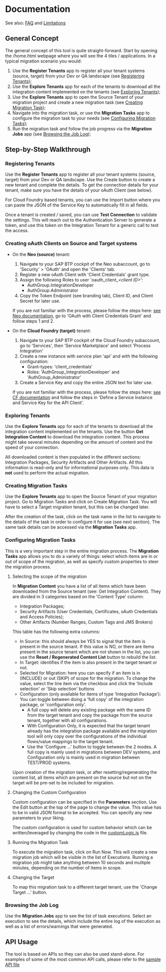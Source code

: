 # Documentation

See also: [FAQ](FAQ.md) and [Limitations](Limitations.md)

## General Concept

The general concept of this tool is quite straight-forward. Start by opening the /home.html webpage where you will see the 4 tiles / applications.
In a typical migration scenario you would:
1. Use the **Register Tenants** app to register all your tenant systems (source, target) from your Dev or QA landscape (see [Registering Tenants](#registering-tenants));
2. Use the **Explore Tenants** app for each of the tenants to download all the integration content implemented on the tenants (see [Exploring Tenants](#exploring-tenants));
3. Use the **Explore Tenants** app to open the Source Tenant of your migration project and create a new migration task (see [Creating Migration Task](#creating-migration-tasks));
4. Navigate into the migration task, or use the **Migration Tasks** app to configure the migration task to your needs (see [Configuring Migration Tasks](#configuring-migration-tasks));
5. Run the migration task and follow the job progress via the **Migration Jobs** app (see [Browsing the Job Log](#browsing-the-job-log));

## Step-by-Step Walkthrough
### Registering Tenants

Use the **Register Tenants** app to register all your tenant systems (source, target) from your Dev or QA landscape. Use the Create button to create a new tenant and complete the details. To get the connection details for your tenant, make sure you have the details of your oAuth Client (see below).

For Cloud Foundry based tenants, you can use the Import button where you can paste the JSON of the Service Key to automatically fill in all fields.

Once a tenant is created / saved, you can use **Test Connection** to validate the settings. This will reach out to the Authentication Server to generate a token, and use this token on the Integration Tenant for a generic call to test the access.

### Creating oAuth Clients on Source and Target systems

- On the **Neo (source)** tenant:
    1. Navigate to your SAP BTP cockpit of the Neo subaccount, go to 'Security' > 'OAuth' and open the 'Clients' tab.
    2. Register a new oAuth Client with 'Client Credentials' grant type.
    3. Assign the following Roles to user 'oauth_client_*\<client ID\>*':
        - AuthGroup.IntegrationDeveloper
        - AuthGroup.Administrator
    4. Copy the Token Endpoint (see branding tab), Client ID, and Client Secret for later use.

    If you are not familiar with the process, please follow the steps here: [see Neo documentation](https://help.sap.com/viewer/368c481cd6954bdfa5d0435479fd4eaf/Cloud/en-US/040d8110293d44b1bfaa75674530d395.html), go to 'OAuth with Client Credentials Grant' and follow steps 1 and 2.

- On the **Cloud Foundry (target)** tenant:
  1. Navigate to your SAP BTP cockpit of the Cloud Foundry subaccount, go to 'Services', then 'Service Marketplace' and select 'Process Integration'
  2. Create a new instance with service plan 'api' and with the following configuration:
       - Grant-types: 'client_credentials'
       - Roles: 'AuthGroup_IntegrationDeveloper' and 'AuthGroup_Administrator'
  3. Create a Service Key and copy the entire JSON text for later use.

    If you are not familiar with the process, please follow the steps here: [see CF documentation](https://help.sap.com/viewer/368c481cd6954bdfa5d0435479fd4eaf/Cloud/en-US/20e26a837a8449c4b8b934b07f71cb76.html) and follow the steps in 'Define a Service Instance and Service Key for the API Client'.

### Exploring Tenants

Use the **Explore Tenants** app for each of the tenants to download all the integration content implemented on the tenants. Use the button **Get Integration Content** to download the integration content. This process might take several minutes depending on the amount of content and the speed of your connection.

All downloaded content is then populated in the different sections: Integration Packages, Security Artifacts and Other Artifacts. All this information is read-only and for informational purposes only. This data is **not** used to perform the actual migration.

### Creating Migration Tasks

Use the **Explore Tenants** app to open the Source Tenant of your migration project. Go to Migration Tasks and click on Create  Migration Task. You will have to select a Target migration tenant, but this can be changed later.

After the creation of the task, click on the task name in the list to navigate to the details of the task in order to configure it for use (see next section). The same task details can be accessed via the **Migration Tasks** app.

### Configuring Migration Tasks

This is a very important step in the entire migration process. The **Migration Tasks** app allows you to do a variety of things: select which items are in or out of scope of the migration, as well as specify custom properties to steer the migration process.

1. Selecting the scope of the migration

    In **Migration Content** you have a list of all items which have been downloaded from the Source tenant (see: Get Integration Content). They are divided in 3 categories based on the 'Content Type' column:
    - Integration Packages;
    - Security Artifacts (User Credentials, Certificates, oAuth Credentials and Access Policies);
    - Other Artifacts (Number Ranges, Custom Tags and JMS Brokers)

    This table has the following extra columns:
    - In Source: this should always be YES to signal that the item is present in the source tenant. If this value is NO, or there are items present in the source tenant which are not shown in the list, you can use the **Reset / Regenerated Content List** button to rebuild the list.
    - In Target: identifies if the item is also present in the target tenant or not.
    - Selected for Migration: here you can specify if an item is in (INCLUDE) or out (SKIP) of scope for the migration. To change the value, select the line item via the checkbox and click the 'Include selection' or 'Skip selection' buttons
    - Configuration (only available for items of type 'Integration Package'): You can toggle between doing a 'full copy' of the integration package, or 'configuration only'.
      - A full copy will delete any existing package with the same ID from the target tenant and copy the package from the source tenant, together with all configurations.
      - With Configuration Only, it is expected that the target tenant already has the integration package available and the migration tool will only copy over the configurations of the individual flows/value mappings to the target tenant.
      - Use the 'Configure ...' button to toggle between the 2 modes. A full copy is mainly used in migrations between DEV systems, and Configuration only is mainly used in migration between TEST/PROD systems.

    Upon creation of the migration task, or after resetting/regenerating the content list, all items which are present on the source but not on the target will be pre-set to be included for migration.

2. Changing the Custom Configuration

    Custom configuration can be specified in the **Parameters** section. Use the Edit button at the top of the page to change the value. This value has to be in valid JSON format to be accepted. You can specify any new parameters to your liking.

    The custom configuration is used for custom behavior which can be written/leveraged by changing the code in the [customLogic.js](../srv/customizing/customLogic.js) file.

3. Running the Migration Task

    To execute the migration task, click on Run Now. This will create a new migration job which will be visible in the list of Executions. Running a migration job might take anything between 10 seconds and multiple minutes, depending on the number of items in scope.

4. Changing the Target

    To map this migration task to a different target tenant, use the 'Change Target ...' button.

### Browsing the Job Log

Use the **Migration Jobs** app to see the list of task executions. Select an execution to see the details, which include the entire log of the execution as well as a list of errors/warnings that were generated.

## API Usage

The tool is based on APIs so they can also be used stand-alone. For examples of some of the most common API calls, please refer to the [sample API file](../api/sample%20APIs.http)
